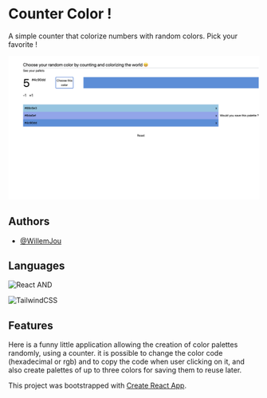 # Counter Color !

A simple counter that colorize numbers with random colors. Pick your favorite !

![a picture of the counter color](src/pics/counter-pic.png)

## Authors

- [@WillemJou](https://www.github.com/WillemJou)

## Languages

![React](https://img.shields.io/badge/react-%2320232a.svg?style=for-the-badge&logo=react&logoColor=%2361DAFB)
AND

![TailwindCSS](https://img.shields.io/badge/tailwindcss-%2338B2AC.svg?style=for-the-badge&logo=tailwind-css&logoColor=white)

## Features

Here is a funny little application allowing the creation of color palettes randomly, using a counter.
it is possible to change the color code (hexadecimal or rgb) and to copy the code when user clicking on it, and also create palettes of up to three colors for saving them to reuse later.

This project was bootstrapped with [Create React App](https://github.com/facebook/create-react-app).
